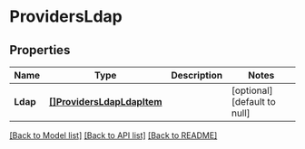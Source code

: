 # ProvidersLdap

## Properties
Name | Type | Description | Notes
------------ | ------------- | ------------- | -------------
**Ldap** | [**[]ProvidersLdapLdapItem**](ProvidersLdapLdapItem.md) |  | [optional] [default to null]

[[Back to Model list]](../README.md#documentation-for-models) [[Back to API list]](../README.md#documentation-for-api-endpoints) [[Back to README]](../README.md)


